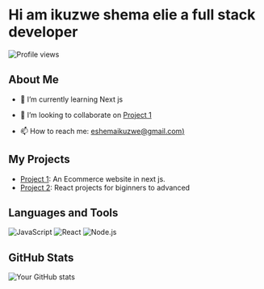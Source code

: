 # Hi am ikuzwe shema elie a full stack developer 

![Profile views](https://komarev.com/ghpvc/?username=your-username&color=green)

## About Me
- 🌱 I’m currently learning Next js
- 👯 I’m looking to collaborate on [Project 1](https://github.com/shemaikuzwe/Ecommerce)

- 📫 How to reach me: [eshemaikuzwe@gmail.com)](mailto:eshemaikuzwe@gmail.com)


## My Projects
- [Project 1](https://github.com/shemaikuzwe/Ecommerce): An Ecommerce website in next js.
- [Project 2](https://github.com/shemaikuzwe/15-React-ptojects): React projects for biginners to advanced

## Languages and Tools
![JavaScript](https://img.shields.io/badge/-JavaScript-black?style=flat-square&logo=javascript)
![React](https://img.shields.io/badge/-React-black?style=flat-square&logo=react)
![Node.js](https://img.shields.io/badge/-Node.js-black?style=flat-square&logo=node.js)

## GitHub Stats
![Your GitHub stats](https://github-readme-stats.vercel.app/api?username=your-username&show_icons=true&theme=radical)

